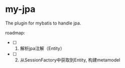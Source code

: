 # my-jpa
The plugin for mybatis  to handle jpa.

roadmap:
-[ ] 1. 解析jpa注解（Entity）
-[ ] 2. 从SessionFactory中获取到Entity, 构建metamodel
